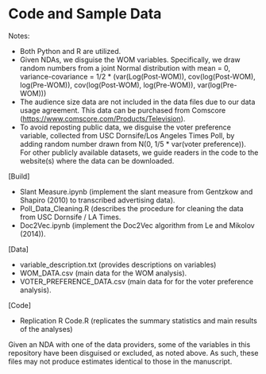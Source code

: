 # Code and Sample Data

Notes:
- Both Python and R are utilized.
- Given NDAs, we disguise the WOM variables. Specifically, we draw random numbers from a joint Normal distribution with mean = 0, variance-covariance = 1/2 * (var(Log(Post-WOM)), cov(log(Post-WOM), log(Pre-WOM)), cov(log(Post-WOM), log(Pre-WOM)), var(log(Pre-WOM)))
- The audience size data are not included in the data files due to our data usage agreement. This data can be purchased from Comscore (https://www.comscore.com/Products/Television).
- To avoid reposting public data, we disguise the voter preference variable, collected from USC Dornsife/Los Angeles Times Poll, by adding random number drawn from N(0, 1/5 * var(voter preference)). For other publicly available datasets, we guide readers in the code to the website(s) where the data can be downloaded. 


[Build]
- Slant Measure.ipynb (implement the slant measure from Gentzkow and Shapiro (2010) to transcribed advertising data).
- Poll_Data_Cleaning.R (describes the procedure for cleaning the data from USC Dornsife / LA Times.
- Doc2Vec.ipynb (implement the Doc2Vec algorithm from Le and Mikolov (2014)).

[Data]
- variable_description.txt (provides descriptions on variables)
- WOM_DATA.csv (main data for the WOM analysis).
- VOTER_PREFERENCE_DATA.csv (main data for for the voter preference analysis).


[Code]
- Replication R Code.R (replicates the summary statistics and main results of the analyses)


Given an NDA with one of the data providers, some of the variables in this repository have been disguised or excluded, as noted above. As such, these files may not produce estimates identical to those in the manuscript.

